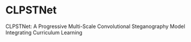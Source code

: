 # CLPSTNet
CLPSTNet: A Progressive Multi-Scale Convolutional Steganography Model Integrating Curriculum Learning

